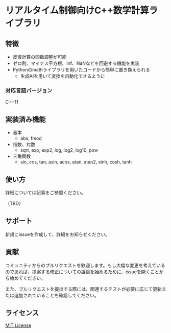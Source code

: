 # リアルタイム制御向けC++数学計算ライブラリ

## 特徴

- 反復計算の回数調整が可能
- ゼロ割、マイナス平方根、Inf、NaNなどを回避する機能を実装
- Pythonのmathライブラリを用いたコードから簡単に置き換えられる
  - 生成AIを用いて変換を自動化できるように

### 対応言語バージョン

C++11

## 実装済み機能

- 基本
  - abs, fmod
- 指数、対数
  - sqrt, exp, exp2, log, log2, log10, pow
- 三角関数
  - sin, cos, tan, asin, acos, atan, atan2, sinh, cosh, tanh

## 使い方

詳細については記事をご参照ください。

（TBD）

## サポート

新規にissueを作成して、詳細をお知らせください。

## 貢献

コミュニティからのプルリクエストを歓迎します。もし大幅な変更を考えているのであれば、提案する修正についての議論を始めるために、issueを開くことから始めてください。

また、プルリクエストを提出する際には、関連するテストが必要に応じて更新または追加されていることを確認してください。

## ライセンス

[MIT License](./LICENSE.txt)
